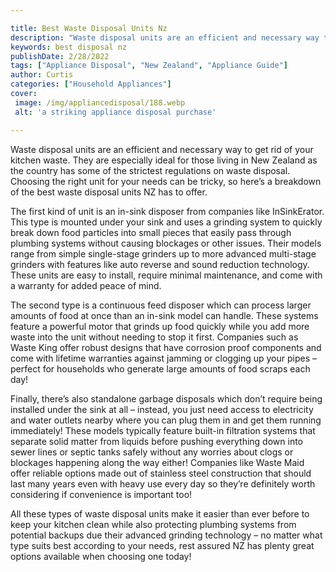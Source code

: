 ```yaml
---

title: Best Waste Disposal Units Nz
description: "Waste disposal units are an efficient and necessary way to get rid of your kitchen waste. They are especially ideal for those livi...keep reading to learn"
keywords: best disposal nz
publishDate: 2/28/2022
tags: ["Appliance Disposal", "New Zealand", "Appliance Guide"]
author: Curtis
categories: ["Household Appliances"]
cover: 
 image: /img/appliancedisposal/188.webp
 alt: 'a striking appliance disposal purchase'

---
```


Waste disposal units are an efficient and necessary way to get rid of your kitchen waste. They are especially ideal for those living in New Zealand as the country has some of the strictest regulations on waste disposal. Choosing the right unit for your needs can be tricky, so here’s a breakdown of the best waste disposal units NZ has to offer.

The first kind of unit is an in-sink disposer from companies like InSinkErator. This type is mounted under your sink and uses a grinding system to quickly break down food particles into small pieces that easily pass through plumbing systems without causing blockages or other issues. Their models range from simple single-stage grinders up to more advanced multi-stage grinders with features like auto reverse and sound reduction technology. These units are easy to install, require minimal maintenance, and come with a warranty for added peace of mind.

The second type is a continuous feed disposer which can process larger amounts of food at once than an in-sink model can handle. These systems feature a powerful motor that grinds up food quickly while you add more waste into the unit without needing to stop it first. Companies such as Waste King offer robust designs that have corrosion proof components and come with lifetime warranties against jamming or clogging up your pipes – perfect for households who generate large amounts of food scraps each day! 

Finally, there’s also standalone garbage disposals which don’t require being installed under the sink at all – instead, you just need access to electricity and water outlets nearby where you can plug them in and get them running immediately! These models typically feature built-in filtration systems that separate solid matter from liquids before pushing everything down into sewer lines or septic tanks safely without any worries about clogs or blockages happening along the way either! Companies like Waste Maid offer reliable options made out of stainless steel construction that should last many years even with heavy use every day so they’re definitely worth considering if convenience is important too! 

All these types of waste disposal units make it easier than ever before to keep your kitchen clean while also protecting plumbing systems from potential backups due their advanced grinding technology – no matter what type suits best according to your needs, rest assured NZ has plenty great options available when choosing one today!
